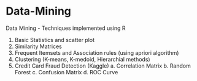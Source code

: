 # Data-Mining
Data Mining - Techniques implemented using R

1. Basic Statistics and scatter plot
2. Similarity Matrices
3. Frequent Itemsets and Association rules (using apriori algorithm)
4. Clustering (K-means, K-medoid, Hierarchial methods)
5. Credit Card Fraud Detection (Kaggle)
   a. Correlation Matrix
   b. Random Forest
   c. Confusion Matrix
   d. ROC Curve
